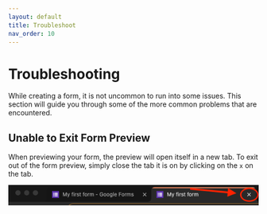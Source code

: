 ```yaml
---
layout: default
title: Troubleshoot
nav_order: 10
---
```


# Troubleshooting

While creating a form, it is not uncommon to run into some issues. This section will guide you through some of the more common problems that are encountered.

## Unable to Exit Form Preview

When previewing your form, the preview will open itself in a new tab. To exit out of the form preview, simply close the tab it is on by clicking on the `x` on the tab.

![Exit Tab](./images/troubleshooting/closeTab.png)
